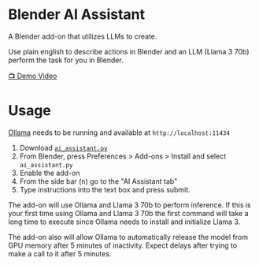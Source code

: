 # Blender AI Assistant

A Blender add-on that utilizes LLMs to create.

Use plain english to describe actions in Blender and an LLM (Llama 3 70b) perform the task for you in Blender.

[📺 Demo Video](https://youtu.be/z2ceCeu7Imw)

# Usage
[Ollama](https://ollama.com/) needs to be running and available at `http://localhost:11434`

1. Download [`ai_assistant.py`](https://github.com/microBob/amd-pervasive-ai/blob/main/ai_assistant.py)
2. From Blender, press Preferences > Add-ons > Install and select `ai_assistant.py`
3. Enable the add-on
4. From the side bar (<kbd>n</kbd>) go to the "AI Assistant tab"
5. Type instructions into the text box and press submit.

The add-on will use Ollama and Llama 3 70b to perform inference. If this is your first time using Ollama and Llama 3 70b the first command will take a long time to execute since Ollama needs to install and initialize Llama 3.

The add-on also will allow Ollama to automatically release the model from GPU memory after 5 minutes of inactivity. Expect delays after trying to make a call to it after 5 minutes.